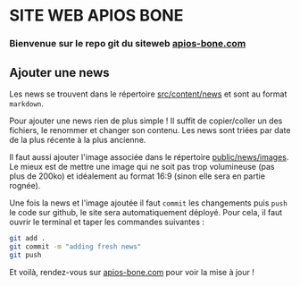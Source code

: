 # SITE WEB APIOS BONE
### Bienvenue sur le repo git du siteweb [apios-bone.com](https://apios-bone.com)

## Ajouter une news
Les news se trouvent dans le répertoire [src/content/news](src/content/news) et sont au format `markdown`.

Pour ajouter une news rien de plus simple ! Il suffit de copier/coller un des fichiers, le renommer et changer son contenu. Les news sont triées par date de la plus récente à la plus ancienne.  

Il faut aussi ajouter l'image associée dans le répertoire [public/news/images](public/news/images). Le mieux est de mettre une image qui ne soit pas trop volumineuse (pas plus de 200ko) et idéalement au format 16:9 (sinon elle sera en partie rognée).  

Une fois la news et l'image ajoutée il faut `commit` les changements puis `push` le code sur github, le site sera automatiquement déployé. Pour cela, il faut ouvrir le terminal et taper les commandes suivantes :
```bash
git add .
git commit -m "adding fresh news"
git push
```

Et voilà, rendez-vous sur [apios-bone.com](https://apios-bone.com) pour voir la mise à jour !
